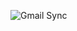 ![Gmail Sync](https://github.com/khwj/personal-analytics/actions/workflows/app-gmail-sync.yml/badge.svg)
